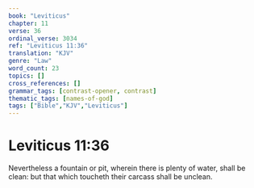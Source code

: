 ```yaml
---
book: "Leviticus"
chapter: 11
verse: 36
ordinal_verse: 3034
ref: "Leviticus 11:36"
translation: "KJV"
genre: "Law"
word_count: 23
topics: []
cross_references: []
grammar_tags: [contrast-opener, contrast]
thematic_tags: [names-of-god]
tags: ["Bible","KJV","Leviticus"]
---
```


# Leviticus 11:36

Nevertheless a fountain or pit, wherein there is plenty of water, shall be clean: but that which toucheth their carcass shall be unclean.
